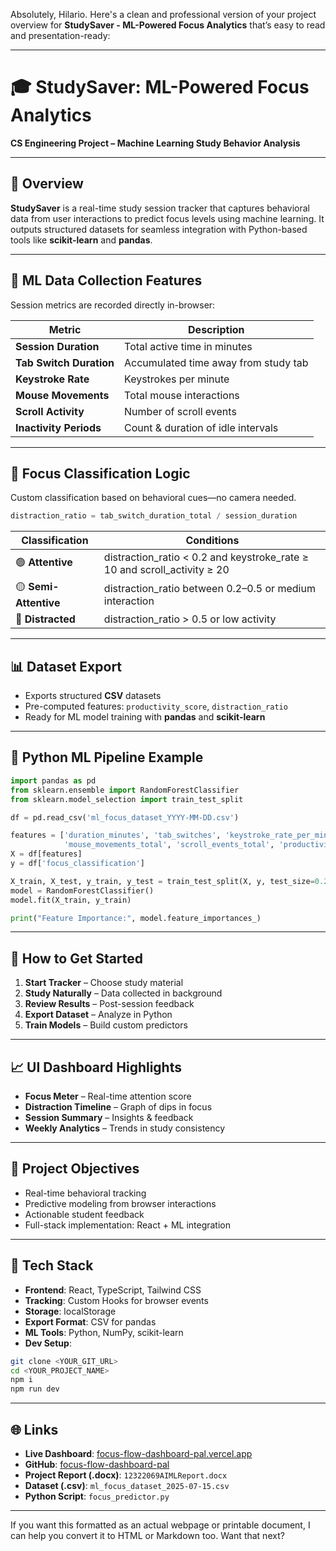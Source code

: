 Absolutely, Hilario. Here's a clean and professional version of your project overview for **StudySaver - ML-Powered Focus Analytics** that’s easy to read and presentation-ready:

---

# 🎓 StudySaver: ML-Powered Focus Analytics  
**CS Engineering Project – Machine Learning Study Behavior Analysis**

---

## 📌 Overview  
**StudySaver** is a real-time study session tracker that captures behavioral data from user interactions to predict focus levels using machine learning. It outputs structured datasets for seamless integration with Python-based tools like **scikit-learn** and **pandas**.

---

## 🔬 ML Data Collection Features  
Session metrics are recorded directly in-browser:

| Metric | Description |
|-------|-------------|
| **Session Duration** | Total active time in minutes |
| **Tab Switch Duration** | Accumulated time away from study tab |
| **Keystroke Rate** | Keystrokes per minute |
| **Mouse Movements** | Total mouse interactions |
| **Scroll Activity** | Number of scroll events |
| **Inactivity Periods** | Count & duration of idle intervals |

---

## 🎯 Focus Classification Logic  
Custom classification based on behavioral cues—no camera needed.

```python
distraction_ratio = tab_switch_duration_total / session_duration
```

| Classification | Conditions |
|----------------|------------|
| 🟢 **Attentive** | distraction_ratio < 0.2 and keystroke_rate ≥ 10 and scroll_activity ≥ 20 |
| 🟡 **Semi-Attentive** | distraction_ratio between 0.2–0.5 or medium interaction |
| 🔴 **Distracted** | distraction_ratio > 0.5 or low activity |

---

## 📊 Dataset Export  
- Exports structured **CSV** datasets
- Pre-computed features: `productivity_score`, `distraction_ratio`
- Ready for ML model training with **pandas** and **scikit-learn**

---

## 🐍 Python ML Pipeline Example  
```python
import pandas as pd
from sklearn.ensemble import RandomForestClassifier
from sklearn.model_selection import train_test_split

df = pd.read_csv('ml_focus_dataset_YYYY-MM-DD.csv')

features = ['duration_minutes', 'tab_switches', 'keystroke_rate_per_minute',
            'mouse_movements_total', 'scroll_events_total', 'productivity_score']
X = df[features]
y = df['focus_classification']

X_train, X_test, y_train, y_test = train_test_split(X, y, test_size=0.2)
model = RandomForestClassifier()
model.fit(X_train, y_train)

print("Feature Importance:", model.feature_importances_)
```

---

## 🚀 How to Get Started  
1. **Start Tracker** – Choose study material  
2. **Study Naturally** – Data collected in background  
3. **Review Results** – Post-session feedback  
4. **Export Dataset** – Analyze in Python  
5. **Train Models** – Build custom predictors

---

## 📈 UI Dashboard Highlights  
- **Focus Meter** – Real-time attention score  
- **Distraction Timeline** – Graph of dips in focus  
- **Session Summary** – Insights & feedback  
- **Weekly Analytics** – Trends in study consistency

---

## 🧠 Project Objectives  
- Real-time behavioral tracking  
- Predictive modeling from browser interactions  
- Actionable student feedback  
- Full-stack implementation: React + ML integration

---

## 🔧 Tech Stack  
- **Frontend**: React, TypeScript, Tailwind CSS  
- **Tracking**: Custom Hooks for browser events  
- **Storage**: localStorage  
- **Export Format**: CSV for pandas  
- **ML Tools**: Python, NumPy, scikit-learn  
- **Dev Setup**:
```bash
git clone <YOUR_GIT_URL>
cd <YOUR_PROJECT_NAME>
npm i
npm run dev
```

---

## 🌐 Links  
- **Live Dashboard**: [focus-flow-dashboard-pal.vercel.app](https://focus-flow-dashboard-pal.vercel.app/)  
- **GitHub**: [focus-flow-dashboard-pal](https://github.com/unamihilario/focus-flow-dashboard-pal)  
- **Project Report (.docx)**: `12322069AIMLReport.docx`  
- **Dataset (.csv)**: `ml_focus_dataset_2025-07-15.csv`  
- **Python Script**: `focus_predictor.py`  

---

If you want this formatted as an actual webpage or printable document, I can help you convert it to HTML or Markdown too. Want that next?
